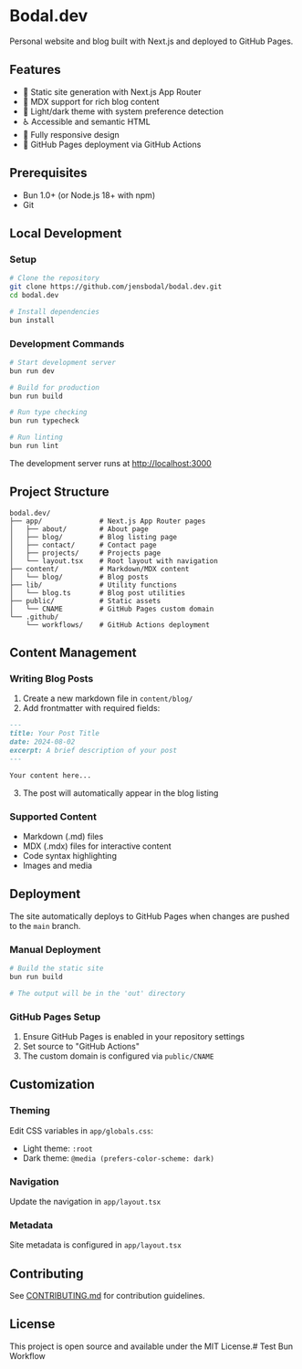 # Bodal.dev

Personal website and blog built with Next.js and deployed to GitHub Pages.

## Features

- 🚀 Static site generation with Next.js App Router
- 📝 MDX support for rich blog content
- 🎨 Light/dark theme with system preference detection
- ♿ Accessible and semantic HTML
- 📱 Fully responsive design
- 🔧 GitHub Pages deployment via GitHub Actions

## Prerequisites

- Bun 1.0+ (or Node.js 18+ with npm)
- Git

## Local Development

### Setup

```bash
# Clone the repository
git clone https://github.com/jensbodal/bodal.dev.git
cd bodal.dev

# Install dependencies
bun install
```

### Development Commands

```bash
# Start development server
bun run dev

# Build for production
bun run build

# Run type checking
bun run typecheck

# Run linting
bun run lint
```

The development server runs at [http://localhost:3000](http://localhost:3000)

## Project Structure

```
bodal.dev/
├── app/              # Next.js App Router pages
│   ├── about/        # About page
│   ├── blog/         # Blog listing page
│   ├── contact/      # Contact page
│   ├── projects/     # Projects page
│   └── layout.tsx    # Root layout with navigation
├── content/          # Markdown/MDX content
│   └── blog/         # Blog posts
├── lib/              # Utility functions
│   └── blog.ts       # Blog post utilities
├── public/           # Static assets
│   └── CNAME         # GitHub Pages custom domain
└── .github/          
    └── workflows/    # GitHub Actions deployment
```

## Content Management

### Writing Blog Posts

1. Create a new markdown file in `content/blog/`
2. Add frontmatter with required fields:

```markdown
---
title: Your Post Title
date: 2024-08-02
excerpt: A brief description of your post
---

Your content here...
```

3. The post will automatically appear in the blog listing

### Supported Content

- Markdown (.md) files
- MDX (.mdx) files for interactive content
- Code syntax highlighting
- Images and media

## Deployment

The site automatically deploys to GitHub Pages when changes are pushed to the `main` branch.

### Manual Deployment

```bash
# Build the static site
bun run build

# The output will be in the 'out' directory
```

### GitHub Pages Setup

1. Ensure GitHub Pages is enabled in your repository settings
2. Set source to "GitHub Actions"
3. The custom domain is configured via `public/CNAME`

## Customization

### Theming

Edit CSS variables in `app/globals.css`:
- Light theme: `:root`
- Dark theme: `@media (prefers-color-scheme: dark)`

### Navigation

Update the navigation in `app/layout.tsx`

### Metadata

Site metadata is configured in `app/layout.tsx`

## Contributing

See [CONTRIBUTING.md](./CONTRIBUTING.md) for contribution guidelines.

## License

This project is open source and available under the MIT License.# Test Bun Workflow
